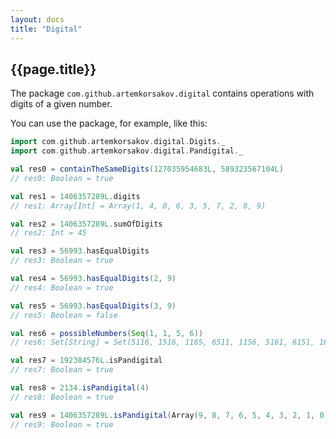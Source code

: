 ```yaml
---
layout: docs
title: "Digital"
---
```


## {{page.title}}

The package ```com.github.artemkorsakov.digital``` contains operations with digits of a given number. 

You can use the package, for example, like this:
```scala
import com.github.artemkorsakov.digital.Digits._
import com.github.artemkorsakov.digital.Pandigital._

val res0 = containTheSameDigits(127035954683L, 589323567104L)
// res0: Boolean = true

val res1 = 1406357289L.digits
// res1: Array[Int] = Array(1, 4, 0, 6, 3, 5, 7, 2, 8, 9)

val res2 = 1406357289L.sumOfDigits
// res2: Int = 45

val res3 = 56993.hasEqualDigits
// res3: Boolean = true

val res4 = 56993.hasEqualDigits(2, 9)
// res4: Boolean = true

val res5 = 56993.hasEqualDigits(3, 9)
// res5: Boolean = false

val res6 = possibleNumbers(Seq(1, 1, 5, 6))
// res6: Set[String] = Set(5116, 1516, 1165, 6511, 1156, 5161, 6151, 1615, 5611, 6115, 1651, 1561)

val res7 = 192384576L.isPandigital
// res7: Boolean = true

val res8 = 2134.isPandigital(4)
// res8: Boolean = true

val res9 = 1406357289L.isPandigital(Array(9, 8, 7, 6, 5, 4, 3, 2, 1, 0))
// res9: Boolean = true
```